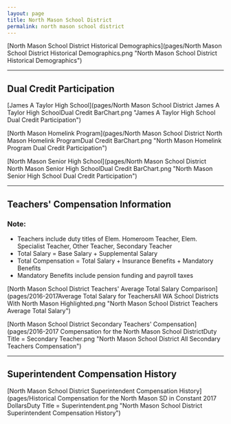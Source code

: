 ```yaml
---
layout: page
title: North Mason School District
permalink: north mason school district
---
```



[North Mason School District Historical Demographics](pages/North Mason School District Historical Demographics.png "North Mason School District Historical Demographics")

___

## Dual Credit Participation

[James A Taylor High School](pages/North Mason School District James A Taylor High SchoolDual Credit BarChart.png "James A Taylor High School Dual Credit Participation")

[North Mason Homelink Program](pages/North Mason School District North Mason Homelink ProgramDual Credit BarChart.png "North Mason Homelink Program Dual Credit Participation")

[North Mason Senior High School](pages/North Mason School District North Mason Senior High SchoolDual Credit BarChart.png "North Mason Senior High School Dual Credit Participation")


___

## Teachers' Compensation Information
### Note:
- Teachers include duty titles of Elem. Homeroom Teacher, Elem. Specialist Teacher, Other Teacher, Secondary Teacher
- Total Salary = Base Salary + Supplemental Salary
- Total Compensation = Total Salary + Insurance Benefits + Mandatory Benefits
- Mandatory Benefits include pension funding and payroll taxes

[North Mason School District Teachers' Average Total Salary Comparison](pages/2016-2017Average Total Salary for TeachersAll WA School Districts With North Mason Highlighted.png "North Mason School District Teachers Average Total Salary")

[North Mason School District Secondary Teachers' Compensation](pages/2016-2017 Compensation for the North Mason School DistrictDuty Title = Secondary Teacher.png "North Mason School District All Secondary Teachers Compensation")


___

## Superintendent Compensation History

[North Mason School District Superintendent Compensation History](pages/Historical Compensation for the North Mason SD in Constant 2017 DollarsDuty Title = Superintendent.png "North Mason School District Superintendent Compensation History")

